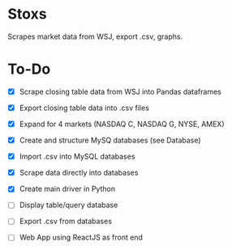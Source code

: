 # Stoxs

Scrapes market data from WSJ, export .csv, graphs. 

# To-Do
- [x] Scrape closing table data from WSJ into Pandas dataframes
- [x] Export closing table data into .csv files
- [x] Expand for 4 markets (NASDAQ C, NASDAQ G, NYSE, AMEX)
- [x] Create and structure MySQ databases (see Database)
- [x] Import .csv into MySQL databases
- [x] Scrape data directly into databases
- [x] Create main driver in Python
- [ ] Display table/query database
- [ ] Export .csv from databases
- [ ] Web App using ReactJS as front end

